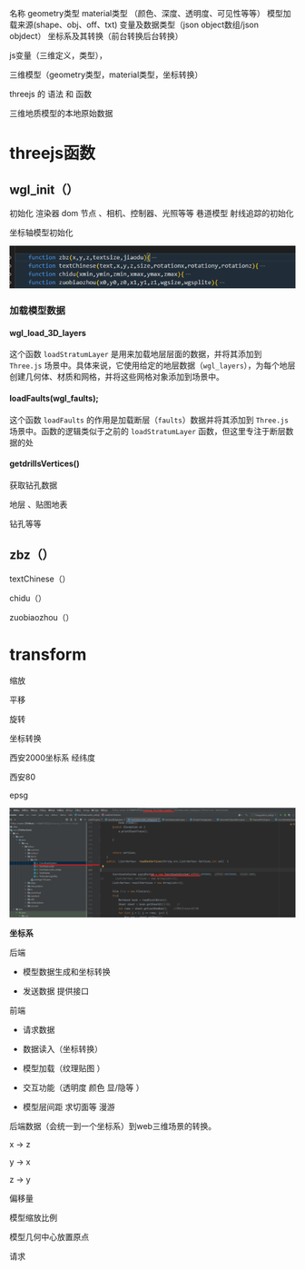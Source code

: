 名称 geometry类型 material类型 （颜色、深度、透明度、可见性等等） 模型加载来源(shape、obj、off、txt) 变量及数据类型（json object数组/json objdect）  坐标系及其转换（前台转换后台转换）



js变量（三维定义，类型），

三维模型（geometry类型，material类型，坐标转换）

 threejs 的 语法 和 函数

三维地质模型的本地原始数据

# threejs函数

## wgl_init（）

初始化 渲染器 dom 节点   、相机、控制器、光照等等
巷道模型  射线追踪的初始化

坐标轴模型初始化

![image-20241110142933197](./assets/image-20241110142933197.png)

### 加载模型数据

#### wgl_load_3D_layers

这个函数 `loadStratumLayer` 是用来加载地层层面的数据，并将其添加到 `Three.js` 场景中。具体来说，它使用给定的地层数据（`wgl_layers`），为每个地层创建几何体、材质和网格，并将这些网格对象添加到场景中。

#### loadFaults(wgl_faults);

这个函数 `loadFaults` 的作用是加载断层（`faults`）数据并将其添加到 `Three.js` 场景中。函数的逻辑类似于之前的 `loadStratumLayer` 函数，但这里专注于断层数据的处



####  getdrillsVertices()

获取钻孔数据





地层 、贴图地表

钻孔等等

## zbz（）

textChinese（）

chidu（）

zuobiaozhou（）





# transform

缩放

平移

旋转

坐标转换



西安2000坐标系 经纬度

 西安80



epsg

![image-20241130145458853](./assets/image-20241130145458853.png)

**坐标系**



后端

- 模型数据生成和坐标转换

- 发送数据 提供接口



前端

- 请求数据

- 数据读入（坐标转换）
- 模型加载（纹理贴图 ）
- 交互功能（透明度 颜色 显/隐等 ）
-   模型层间距 求切面等 漫游 

后端数据（会统一到一个坐标系）到web三维场景的转换。

x -> z

y -> x

z -> y





偏移量

模型缩放比例

模型几何中心放置原点



请求
